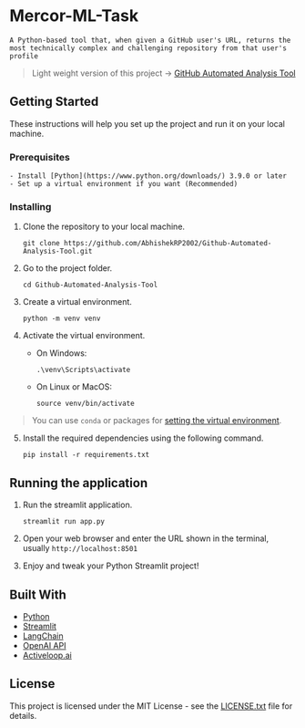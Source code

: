 # Mercor-ML-Task
 ```
 A Python-based tool that, when given a GitHub user's URL, returns the most technically complex and challenging repository from that user's profile
```
>Light weight version of this project -> [GitHub Automated Analysis Tool](https://github.com/AbhishekRP2002/Github-Automated-Analysis-Tool)

## Getting Started

These instructions will help you set up the project and run it on your local machine.

### Prerequisites
```
- Install [Python](https://www.python.org/downloads/) 3.9.0 or later
- Set up a virtual environment if you want (Recommended)
```

### Installing

1. Clone the repository to your local machine.
   ```
   git clone https://github.com/AbhishekRP2002/Github-Automated-Analysis-Tool.git
   ```

2. Go to the project folder.
   ```
   cd Github-Automated-Analysis-Tool
   ```

3. Create a virtual environment.
   ```
   python -m venv venv
   ```

4. Activate the virtual environment.
   - On Windows:
       ```
       .\venv\Scripts\activate
       ```
   - On Linux or MacOS:
       ```
       source venv/bin/activate
       ```
> You can use `conda` or  packages for [setting the virtual environment](https://www.scaler.com/topics/how-to-create-requirements-txt-python/).
5. Install the required dependencies using the following command.
   ```
   pip install -r requirements.txt
   ```

## Running the application

1. Run the streamlit application.
   ```
   streamlit run app.py
   ```

2. Open your web browser and enter the URL shown in the terminal, usually `http://localhost:8501`

3. Enjoy and tweak your Python Streamlit project!

## Built With

- [Python](https://www.python.org/)
- [Streamlit](https://www.streamlit.io/)
- [LangChain](https://langchain.com/)
- [OpenAI API](https://platform.openai.com/docs/introduction)
- [Activeloop.ai](https://www.activeloop.ai/)


## License

This project is licensed under the MIT License - see the [LICENSE.txt](LICENSE.txt) file for details.


